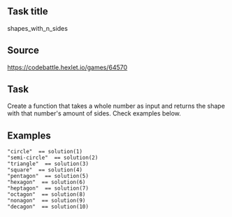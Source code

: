 
## Task title 
shapes_with_n_sides

## Source
https://codebattle.hexlet.io/games/64570

## Task
Create a function that takes a whole number as input and returns the 
shape with that number's amount of sides. Check examples below.

## Examples
```
"circle"  == solution(1)
"semi-circle"  == solution(2)
"triangle"  == solution(3)
"square"  == solution(4)
"pentagon"  == solution(5)
"hexagon"  == solution(6)
"heptagon"  == solution(7)
"octagon"  == solution(8)
"nonagon"  == solution(9)
"decagon"  == solution(10)
```

